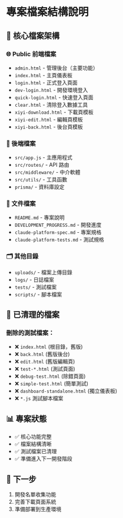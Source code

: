 # 專案檔案結構說明

## 📁 核心檔案架構

### 🌐 Public 前端檔案

- `admin.html` - 管理後台（主要功能）
- `index.html` - 主頁儀表板
- `login.html` - 正式登入頁面
- `dev-login.html` - 開發環境登入
- `quick-login.html` - 快速登入頁面
- `clear.html` - 清除登入數據工具
- `xiyi-download.html` - 下載頁模板
- `xiyi-edit.html` - 編輯頁模板
- `xiyi-back.html` - 後台頁模板

### 🔧 後端檔案

- `src/app.js` - 主應用程式
- `src/routes/` - API 路由
- `src/middleware/` - 中介軟體
- `src/utils/` - 工具函數
- `prisma/` - 資料庫設定

### 📄 文件檔案

- `README.md` - 專案說明
- `DEVELOPMENT_PROGRESS.md` - 開發進度
- `claude-platform-spec.md` - 專案規格
- `claude-platform-tests.md` - 測試規格

### 🗂️ 其他目錄

- `uploads/` - 檔案上傳目錄
- `logs/` - 日誌檔案
- `tests/` - 測試檔案
- `scripts/` - 腳本檔案

## 🧹 已清理的檔案

### 刪除的測試檔案：

- ❌ `index.html` (根目錄，舊版)
- ❌ `back.html` (舊版後台)
- ❌ `edit.html` (舊版編輯頁)
- ❌ `test-*.html` (測試頁面)
- ❌ `debug-test.html` (除錯頁面)
- ❌ `simple-test.html` (簡單測試)
- ❌ `dashboard-standalone.html` (獨立儀表板)
- ❌ `*.js` 測試腳本檔案

## 📊 專案狀態

- ✅ 核心功能完整
- ✅ 檔案結構清晰
- ✅ 測試檔案已清理
- ✅ 準備進入下一開發階段

## 🎯 下一步

1. 開發名單收集功能
2. 完善下載頁面系統
3. 準備部署到生產環境
